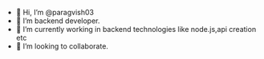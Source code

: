 - 👋 Hi, I’m @paragvish03
- 👀 I’m backend developer.
- 🌱 I’m currently working in backend technologies like node.js,api creation etc
- 💞️ I’m looking to collaborate.

<!---
paragvish03/paragvish03 is a ✨ special ✨ repository because its `README.md` (this file) appears on your GitHub profile.
You can click the Preview link to take a look at your changes.
--->
